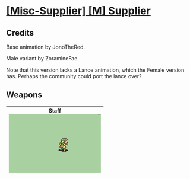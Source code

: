 # [\[Misc-Supplier\] \[M\] Supplier](./)
## Credits

Base animation by JonoTheRed.

Male variant by ZoramineFae.

Note that this version lacks a Lance animation, which the Female version has. Perhaps the community could port the lance over?

## Weapons

| <b>Staff</b><br/><img alt="Staff animation" src="./7.%20Staff/Staff.gif"/> |
| :---: |
